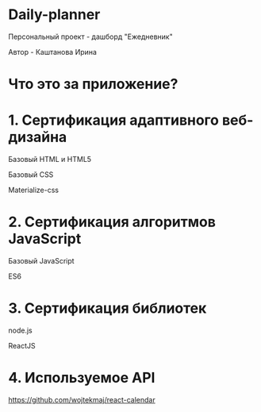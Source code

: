 # Daily-planner

Персональный проект - дашборд "Ежедневник"

Автор - Каштанова Ирина

# Что это за приложение?



# 1. Сертификация адаптивного веб-дизайна
Базовый HTML и HTML5

Базовый CSS

Materialize-css

# 2. Сертификация алгоритмов JavaScript
Базовый JavaScript

ES6

# 3. Сертификация библиотек
node.js

ReactJS

# 4. Используемое API
https://github.com/wojtekmaj/react-calendar


 <div id='PickersBodyDayTab' className='col s12'><PickersBodyDay /></div>
          <div id='PickersBodySevenDayTab' className='col s12'><PickersBodySevenDay /></div>